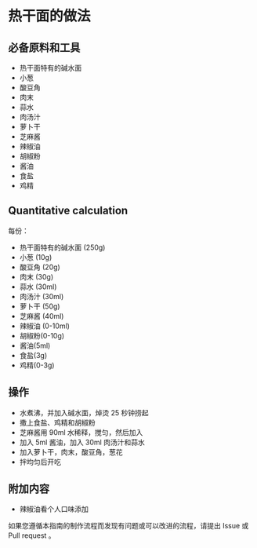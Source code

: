 # 热干面的做法

## 必备原料和工具

* 热干面特有的碱水面
* 小葱
* 酸豆角
* 肉末
* 蒜水
* 肉汤汁
* 萝卜干
* 芝麻酱
* 辣椒油
* 胡椒粉
* 酱油
* 食盐
* 鸡精

## Quantitative calculation

每份：

* 热干面特有的碱水面 (250g)
* 小葱 (10g)
* 酸豆角 (20g)
* 肉末 (30g)
* 蒜水 (30ml)
* 肉汤汁 (30ml)
* 萝卜干 (50g)
* 芝麻酱 (40ml)
* 辣椒油 (0-10ml)
* 胡椒粉(0-10g)
* 酱油(5ml)
* 食盐(3g)
* 鸡精(0-3g)

## 操作

* 水煮沸，并加入碱水面，焯烫 25 秒钟捞起
* 撒上食盐、鸡精和胡椒粉
* 芝麻酱用 90ml 水稀释，搅匀，然后加入
* 加入 5ml 酱油，加入 30ml 肉汤汁和蒜水
* 加入萝卜干，肉末，酸豆角，葱花
* 拌均匀后开吃

## 附加内容

* 辣椒油看个人口味添加

如果您遵循本指南的制作流程而发现有问题或可以改进的流程，请提出 Issue 或 Pull request 。
